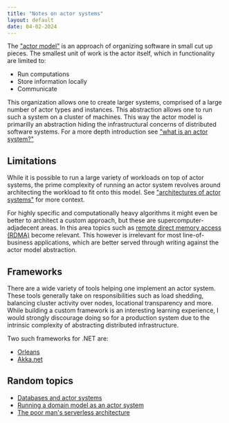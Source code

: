 ```yaml
---
title: "Notes on actor systems"
layout: default
date: 04-02-2024
---
```


The ["actor model"](https://en.wikipedia.org/wiki/Actor_model) is an approach of organizing software in small cut up pieces. The smallest unit of work is the actor itself, which in functionality are limited to:
- Run computations
- Store information locally
- Communicate

This organization allows one to create larger systems, comprised of a large number of actor types and instances. This abstraction allows one to run such a system on a cluster of machines. This way the actor model is primarilly an abstraction hiding the infrastructural concerns of distributed software systems. For a more depth introduction see ["what is an actor system?"](/notes/software/actors/what-is-an-actor-system)

## Limitations
While it is possible to run a large variety of workloads on top of actor systems, the prime complexity of running an actor system revolves around architecting the workload to fit onto this model. See ["architectures of actor systems"](/notes/software/actors/architectures-of-actor-systems) for more context.

For highly specific and computationally heavy algorithms it might even be better to architect a custom approach, but these are supercomputer-adjadecent areas. In this area topics such as [remote direct memory access (RDMA)](https://en.wikipedia.org/wiki/Remote_direct_memory_access) become relevant. This however is irrelevant for most line-of-business applications, which are better served through writing against the actor model abstraction.

## Frameworks
There are a wide variety of tools helping one implement an actor system. These tools generally take on responsibilities such as load shedding, balancing cluster activity over nodes, locational transparency and more. While building a custom framework is an interesting learning experience, I would strongly discourage doing so for a production system due to the intrinsic complexity of abstracting distributed infrastructure.

Two such frameworks for .NET are:
- [Orleans](https://learn.microsoft.com/en-us/dotnet/orleans/)
- [Akka.net](https://getakka.net/)

## Random topics
- [Databases and actor systems](/notes/software/actors/databases-and-actor-systems)
- [Running a domain model as an actor system](/notes/software/actors/running-a-domain-model-as-an-actor-system)
- [The poor man's serverless architecture](/notes/software/actors/the-poor-mans-serverless-architecture)